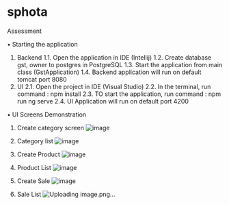 # sphota
Assessment

•	Starting the application
1.	Backend 
1.1.	Open the application in IDE (Intellij)
1.2.	Create database gst, owner to postgres in PostgreSQL
1.3.	Start the application from main class (GstApplication)
1.4.	Backend application will run on default tomcat port 8080
2.	UI
2.1.	Open the project in IDE (Visual Studio)
2.2.	In the terminal, run command : npm install
2.3.	TO start the application, run command : npm run ng serve
2.4.	UI Application will run on default port 4200

•	UI Screens Demonstration 
1.	Create category screen
 ![image](https://github.com/user-attachments/assets/58425f92-0602-4257-83e1-e1d0507542cd)


2.	Category list
 ![image](https://github.com/user-attachments/assets/42b94a66-e7f0-401c-8cdb-d90e69877340)


3.	Create Product
 ![image](https://github.com/user-attachments/assets/4804d6d5-129a-4aae-aa43-2485f94e84cb)

4.	Product List
 ![image](https://github.com/user-attachments/assets/83d3687b-3a05-47db-89eb-ae02a5908199)


5.	Create Sale
 ![image](https://github.com/user-attachments/assets/e65e534a-c30d-4fbe-85a6-0c999ecb9d26)


6.	Sale List
 ![Uploading image.png…]()


